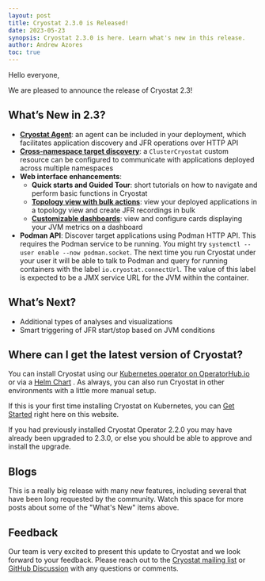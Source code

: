 ```yaml
---
layout: post
title: Cryostat 2.3.0 is Released!
date: 2023-05-23
synopsis: Cryostat 2.3.0 is here. Learn what's new in this release.
author: Andrew Azores
toc: true
---
```


Hello everyone,

We are pleased to announce the release of Cryostat 2.3!

## What’s New in 2.3?
- **[Cryostat Agent](/guides#using-the-cryostat-agent)**: an agent can be included in your deployment, which
    facilitates application discovery and JFR operations over HTTP API
- **[Cross-namespace target discovery](/get-started/#using-clustercryostats)**: a `ClusterCryostat` custom resource can
    be configured to communicate with applications deployed across multiple namespaces
- **Web interface enhancements**:
  - **Quick starts and Guided Tour**: short tutorials on how to navigate and perform basic functions in Cryostat
  - **[Topology view with bulk actions](/guides#use-topology-view)**: view your deployed applications in a topology
  view and create JFR recordings in bulk
  - **[Customizable dashboards](/guides#navigate-the-dashboard)**: view and configure cards displaying your JVM metrics on a dashboard
- **Podman API**: Discover target applications using Podman HTTP API. This requires the Podman service to be running.
    You might try `systemctl --user enable --now podman.socket`. The next time you run Cryostat under your user it will
    be able to talk to Podman and query for running containers with the label `io.cryostat.connectUrl`. The value of
    this label is expected to be a JMX service URL for the JVM within the container.

## What’s Next?
- Additional types of analyses and visualizations
- Smart triggering of JFR start/stop based on JVM conditions

## Where can I get the latest version of Cryostat?
You can install Cryostat using our
[Kubernetes operator on OperatorHub.io](https://operatorhub.io/operator/cryostat-operator)
or via a
[Helm Chart](https://github.com/cryostatio/cryostat-helm/tree/cryostat-v2.3)
. As always, you can also run Cryostat in other environments with a little more manual setup.

If this is your first time installing Cryostat on Kubernetes, you can [Get Started](/get-started) right here on this
website.

If you had previously installed Cryostat Operator 2.2.0 you may have already been upgraded to 2.3.0, or else you should
be able to approve and install the upgrade.

## Blogs
This is a really big release with many new features, including several that have been long requested by the community.
Watch this space for more posts about some of the "What's New" items above.

## Feedback
Our team is very excited to present this update to Cryostat and we look forward to your feedback. Please reach out to
the [Cryostat mailing list](mailto:cryostat-development@googlegroups.com) or
[GitHub Discussion](https://github.com/cryostatio/cryostat/discussions/1493) with any questions or comments.

